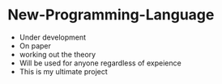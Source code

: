 # New-Programming-Language
- Under development
- On paper 
- working out the theory
- Will be used for anyone regardless of expeience
- This is my ultimate project
